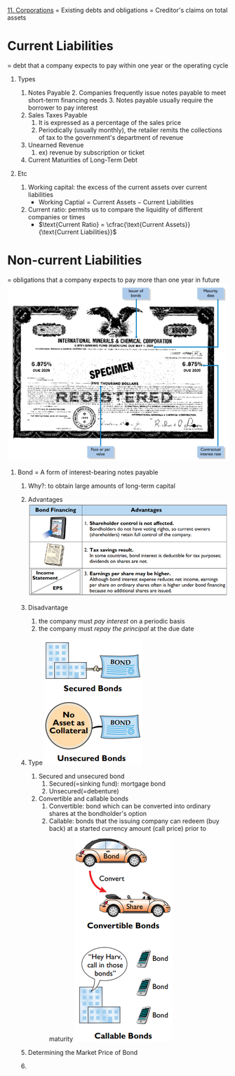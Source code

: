 [11. Corporations](11.%20Corporations.md)
= Existing debts and obligations
= Creditor's claims on total assets

# Current Liabilities

= debt that a company expects to pay within one year or the operating cycle

1. Types
	1. Notes Payable
		2. Companies frequently issue notes payable to meet short-term financing needs
		3. Notes payable usually require the borrower to pay interest
	2. Sales Taxes Payable
		1. It is expressed as a percentage of the sales price
		2.  Periodically (usually monthly), the retailer remits the collections of tax to the government's department of revenue
	3. Unearned Revenue
		1. ex) revenue by subscription or ticket
	4. Current Maturities of Long-Term Debt

2. Etc
	1. Working capital: the excess of the current assets over current liabilities
		- $\text{Working Captial} = \text{Current Assets} - \text{Current Liabilities}$
	2. Current ratio: permits us to compare the liquidity of different companies or times
		- $\text{Current Ratio} = \cfrac{\text{Current Assets}}{\text{Current Liabilities}}$
# Non-current Liabilities

= obligations that a company expects to pay more than one year in future
![](resource/Pasted%20image%2020231019170732.png)
1. Bond = A form of interest-bearing notes payable
	1. Why?: to obtain large amounts of long-term capital
	2.  Advantages
			![](resource/Pasted%20image%2020231019170124.png)
	3. Disadvantage
		1. the company must *pay interest* on a periodic basis
		2. the company must *repay the principal* at the due date
	4. Type
			![](resource/Pasted%20image%2020231019170359.png)
			
		1. Secured and unsecured bond
			1. Secured(=sinking fund): mortgage bond
			2. Unsecured(=debenture)
		2. Convertible and callable bonds
			1. Convertible: bond which can be converted into ordinary shares at the bondholder's option
			2. Callable: bonds that the issuing company can redeem (buy back) at a started currency amount (call price) prior to maturity
			![](resource/Pasted%20image%2020231019170521.png)
			
	1. Determining the Market Price of Bond
	2. 